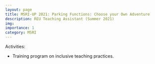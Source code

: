 ```yaml
---
layout: page
title: MSRI-UP 2021: Parking Functions: Choose your Own Adventure
description: REU Teaching Assistant (Summer 2021)
img: 
importance: 1
category: MSRI
---
```



<p>
Activities:
<ul style="list-style-type:disc;">
<li>
	Training program on inclusive teaching practices.
</li>
</ul>
</p>
